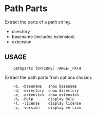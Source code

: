 
# Path Parts

Extract the parts of a path string.

+ directory
+ basename (includes extension)
+ extension

## USAGE 

```shell
    pathparts [OPTIONS] TARGET_PATH
```

Extract the path parts from options chosen.

```
    -b, -basename	show basename
    -d, -directory	show directory
    -e, -extension	show extension
    -h, -help	    display help
    -l, -license	display license
    -v, -version	display version
```

